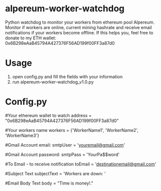 # alpereum-worker-watchdog
Python watchdog to monitor your workers from ethereum pool Alpereum. Monitor if workers are online, current mining hashrate and receive email notifications if your workers become offline.
If this helps you, feel free to donate to my ETH wallet: 0x6B298eAaB45794A427376F56AD199f00FF3a87d0

# Usage
1. open config.py and fill the fields with your information
2. run alpereum-worker-watchdog_v1.0.py

# Config.py
#Your ethereum wallet to watch
address = "0x6B298eAaB45794A427376F56AD199f00FF3a87d0"

#Your workers name
workers = {'WorkerName1', 'WorkerName2', 'WorkerName3'}

#Gmail Account email:
smtpUser = 'youremail@gmail.com'

#Gmail Account password:
smtpPass = 'YourPa$$word'

#To Email - to receive notification
toEmail = 'destinationemail@gmail.com'

#Subject Text
subjectText = 'Workers are down: '

#Email Body Text
body = "Time is money!."
